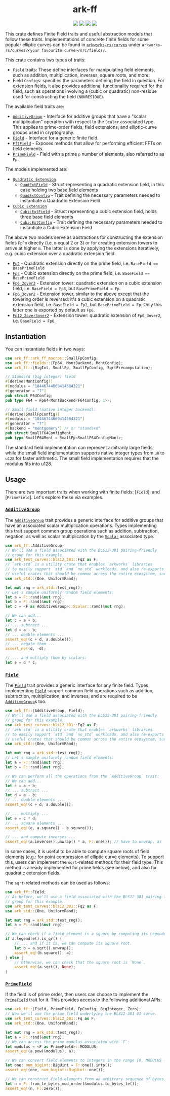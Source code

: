 <h1 align="center">ark-ff</h1>
<p align="center">
    <img src="https://github.com/arkworks-rs/algebra/workflows/CI/badge.svg?branch=master">
    <a href="https://github.com/arkworks-rs/algebra/blob/master/LICENSE-APACHE"><img src="https://img.shields.io/badge/license-APACHE-blue.svg"></a>
    <a href="https://github.com/arkworks-rs/algebra/blob/master/LICENSE-MIT"><img src="https://img.shields.io/badge/license-MIT-blue.svg"></a>
    <a href="https://deps.rs/repo/github/arkworks-rs/algebra"><img src="https://deps.rs/repo/github/arkworks-rs/algebra/status.svg"></a>
</p>

This crate defines Finite Field traits and useful abstraction models that follow these traits.
Implementations of concrete finite fields for some popular elliptic curves can be found in [`arkworks-rs/curves`](https://github.com/arkworks-rs/algebra/blob/master/curves/README.md) under `arkworks-rs/curves/<your favourite curve>/src/fields/`.

This crate contains two types of traits:

- `Field` traits: These define interfaces for manipulating field elements, such as addition, multiplication, inverses, square roots, and more.
- Field `Config`s: specifies the parameters defining the field in question. For extension fields, it also provides additional functionality required for the field, such as operations involving a (cubic or quadratic) non-residue used for constructing the field (`NONRESIDUE`).

The available field traits are:

- [`AdditiveGroup`](https://github.com/arkworks-rs/algebra/blob/master/ff/src/fields/mod.rs#L46) - Interface for additive groups that have a "scalar multiplication" operation with respect to the `Scalar` associated type. This applies to prime-order fields, field extensions, and elliptic-curve groups used in cryptography.
- [`Field`](https://github.com/arkworks-rs/algebra/blob/master/ff/src/fields/mod.rs#L161) - Interface for a generic finite field.
- [`FftField`](https://github.com/arkworks-rs/algebra/blob/master/ff/src/fields/fft_friendly.rs#L2) - Exposes methods that allow for performing efficient FFTs on field elements.
- [`PrimeField`](https://github.com/arkworks-rs/algebra/blob/master/ff/src/fields/prime.rs#L27) - Field with a prime `p` number of elements, also referred to as `Fp`.

The models implemented are:

- [`Quadratic Extension`](https://github.com/arkworks-rs/algebra/blob/master/ff/src/fields/models/quadratic_extension.rs)
    - [`QuadExtField`](https://github.com/arkworks-rs/algebra/blob/master/ff/src/fields/models/quadratic_extension.rs#L113) - Struct representing a quadratic extension field, in this case holding two base field elements
    - [`QuadExtConfig`](https://github.com/arkworks-rs/algebra/blob/master/ff/src/fields/models/quadratic_extension.rs#L29) - Trait defining the necessary parameters needed to instantiate a Quadratic Extension Field
- [`Cubic Extension`](https://github.com/arkworks-rs/algebra/blob/master/ff/src/fields/models/cubic_extension.rs)
    - [`CubicExtField`](https://github.com/arkworks-rs/algebra/blob/master/ff/src/fields/models/cubic_extension.rs#L97) - Struct representing a cubic extension field, holds three base field elements
    - [`CubicExtConfig`](https://github.com/arkworks-rs/algebra/blob/master/ff/src/fields/models/cubic_extension.rs#L28) - Trait defining the necessary parameters needed to instantiate a Cubic Extension Field

The above two models serve as abstractions for constructing the extension fields `Fp^m` directly (i.e. `m` equal 2 or 3) or for creating extension towers to arrive at higher `m`. The latter is done by applying the extensions iteratively, e.g. cubic extension over a quadratic extension field.

- [`Fp2`](https://github.com/arkworks-rs/algebra/blob/master/ff/src/fields/models/fp2.rs#L99) - Quadratic extension directly on the prime field, i.e. `BaseField == BasePrimeField`
- [`Fp3`](https://github.com/arkworks-rs/algebra/blob/master/ff/src/fields/models/fp3.rs#L72) - Cubic extension directly on the prime field, i.e. `BaseField == BasePrimeField`
- [`Fp6_2over3`](https://github.com/arkworks-rs/algebra/blob/master/ff/src/fields/models/fp6_2over3.rs#L59) - Extension tower: quadratic extension on a cubic extension field, i.e. `BaseField = Fp3`, but `BasePrimeField = Fp`.
- [`Fp6_3over2`](https://github.com/arkworks-rs/algebra/blob/master/ff/src/fields/models/fp6_3over2.rs#L64) - Extension tower, similar to the above except that the towering order is reversed: it's a cubic extension on a quadratic extension field, i.e. `BaseField = Fp2`, but `BasePrimeField = Fp`. Only this latter one is exported by default as `Fp6`.
- [`Fp12_2over3over2`](https://github.com/arkworks-rs/algebra/blob/master/ff/src/fields/models/fp12_2over3over2.rs#L66) - Extension tower: quadratic extension of `Fp6_3over2`, i.e. `BaseField = Fp6`.

## Instantiation

You can instantiate fields in two ways:

```rust
use ark_ff::ark_ff_macros::SmallFpConfig;
use ark_ff::fields::{Fp64, MontBackend, MontConfig};
use ark_ff::{BigInt, SmallFp, SmallFpConfig, SqrtPrecomputation};

// Standard (big integer) field
#[derive(MontConfig)]
#[modulus = "18446744069414584321"]
#[generator = "7"]
pub struct F64Config;
pub type F64 = Fp64<MontBackend<F64Config, 1>>;

// Small field (native integer backend):
#[derive(SmallFpConfig)]
#[modulus = "18446744069414584321"]
#[generator = "7"]
#[backend = "montgomery"] // or "standard"
pub struct SmallF64ConfigMont;
pub type SmallF64Mont = SmallFp<SmallF64ConfigMont>;
```

The standard field implementation can represent arbitrarily large fields, while the small field implementation supports native integer types from `u8` to `u128` for faster arithmetic. The small field implementation requires that the modulus fits into u128.

## Usage

There are two important traits when working with finite fields: [`Field`],
and [`PrimeField`]. Let's explore these via examples.

### [`AdditiveGroup`][additive_group]

The [`AdditiveGroup`][additive_group] trait provides a generic interface for additive groups that have an associated scalar multiplication operations. Types implementing this trait support common group operations such as addition, subtraction, negation, as well as scalar multiplication by the [`Scalar`][group_scalar_type] associated type.

```rust
use ark_ff::AdditiveGroup;
// We'll use a field associated with the BLS12-381 pairing-friendly
// group for this example.
use ark_test_curves::bls12_381::Fq2 as F;
// `ark-std` is a utility crate that enables `arkworks` libraries
// to easily support `std` and `no_std` workloads, and also re-exports
// useful crates that should be common across the entire ecosystem, such as `rand`.
use ark_std::{One, UniformRand};

let mut rng = ark_std::test_rng();
// Let's sample uniformly random field elements:
let a = F::rand(&mut rng);
let b = F::rand(&mut rng);
let c = <F as AdditiveGroup>::Scalar::rand(&mut rng);

// We can add...
let c = a + b;
// ... subtract ...
let d = a - b;
// ... double elements ...
assert_eq!(c + d, a.double());
// ... negate them ...
assert_ne!(d, -d);

// ... and multiply them by scalars:
let e = d * c;
```

### [`Field`][field]

The [`Field`][field] trait provides a generic interface for any finite field.
Types implementing [`Field`][field] support common field operations
such as addition, subtraction, multiplication, and inverses, and are required
to be [`AdditiveGroup`][additive_group]s too.

```rust
use ark_ff::{AdditiveGroup, Field};
// We'll use a field associated with the BLS12-381 pairing-friendly
// group for this example.
use ark_test_curves::bls12_381::Fq2 as F;
// `ark-std` is a utility crate that enables `arkworks` libraries
// to easily support `std` and `no_std` workloads, and also re-exports
// useful crates that should be common across the entire ecosystem, such as `rand`.
use ark_std::{One, UniformRand};

let mut rng = ark_std::test_rng();
// Let's sample uniformly random field elements:
let a = F::rand(&mut rng);
let b = F::rand(&mut rng);

// We can perform all the operations from the `AdditiveGroup` trait:
// We can add...
let c = a + b;
// ... subtract ...
let d = a - b;
// ... double elements ...
assert_eq!(c + d, a.double());

// ... multiply ...
let e = c * d;
// ... square elements ...
assert_eq!(e, a.square() - b.square());

// ... and compute inverses ...
assert_eq!(a.inverse().unwrap() * a, F::one()); // have to unwrap, as `a` could be zero.
```

In some cases, it is useful to be able to compute square roots of field elements
(e.g.: for point compression of elliptic curve elements).
To support this, users can implement the `sqrt`-related methods for their field type. This method
is already implemented for prime fields (see below), and also for quadratic extension fields.

The `sqrt`-related methods can be used as follows:

```rust
use ark_ff::Field;
// As before, we'll use a field associated with the BLS12-381 pairing-friendly
// group for this example.
use ark_test_curves::bls12_381::Fq2 as F;
use ark_std::{One, UniformRand};

let mut rng = ark_std::test_rng();
let a = F::rand(&mut rng);

// We can check if a field element is a square by computing its Legendre symbol...
if a.legendre().is_qr() {
    // ... and if it is, we can compute its square root.
    let b = a.sqrt().unwrap();
    assert_eq!(b.square(), a);
} else {
    // Otherwise, we can check that the square root is `None`.
    assert_eq!(a.sqrt(), None);
}
```

### [`PrimeField`][prime_field]

If the field is of prime order, then users can choose
to implement the [`PrimeField`][prime_field] trait for it. This provides access to the following
additional APIs:

```rust
use ark_ff::{Field, PrimeField, FpConfig, BigInteger, Zero};
// Now we'll use the prime field underlying the BLS12-381 G1 curve.
use ark_test_curves::bls12_381::Fq as F;
use ark_std::{One, UniformRand};

let mut rng = ark_std::test_rng();
let a = F::rand(&mut rng);
// We can access the prime modulus associated with `F`:
let modulus = <F as PrimeField>::MODULUS;
assert_eq!(a.pow(&modulus), a);

// We can convert field elements to integers in the range [0, MODULUS - 1]:
let one: num_bigint::BigUint = F::one().into();
assert_eq!(one, num_bigint::BigUint::one());

// We can construct field elements from an arbitrary sequence of bytes:
let n = F::from_le_bytes_mod_order(&modulus.to_bytes_le());
assert_eq!(n, F::zero());
```

[additive_group]: https://docs.rs/ark-ff/latest/ark_ff/fields/trait.AdditiveGroup.html
[group_scalar_type]: https://docs.rs/ark-ff/latest/ark_ff/fields/trait.AdditiveGroup.html#associatedtype.Scalar
[field]: https://docs.rs/ark-ff/latest/ark_ff/fields/trait.Field.html
[prime_field]: https://docs.rs/ark-ff/latest/ark_ff/fields/trait.PrimeField.html
